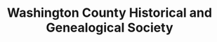 ---
layout: repo
title: "Washington County Historical and Genealogical Society"
id: 10053
permalink: repos/10053/
---